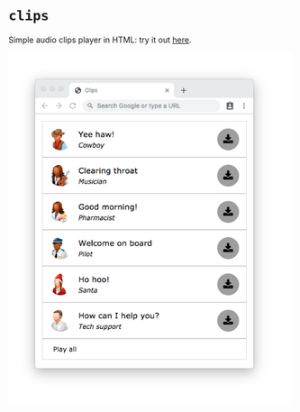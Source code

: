 # `clips`
Simple audio clips player in HTML: try it out [here](https://marcomicera.github.io/clips).

<p align="center"><img src="images/preview.png"/></p>
